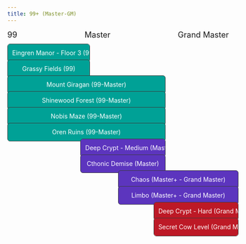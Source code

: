 ```yaml
---
title: 99+ (Master-GM)
---
```


<style>
  .gantt-wrapper {
    position: relative;
    height: 20px;
    width: 100%;
    max-width: 100%;
    margin-bottom: 1rem;
  }

  .level-labels {
    display: flex;
    justify-content: space-between;
    font-size: 18px;
    margin-top: 4px;
    max-width: 100%;
  }

  .area-bar {
    position: absolute;
    top: 10px;
    height: 40px;
    background: #4da3ff;
    color: #fff;
    font-size: 14px;
    line-height: 40px;
    text-align: center;
    border-radius: 6px;
    overflow: scroll;
    white-space: nowrap;
    padding: 0 10px;
    border: 1px solid rgb(59, 59, 59);
  }
</style>

<!-- spanned levels -->
<div class="level-labels">
  <span>99</span>
  <span>Master</span>
  <span>Grand Master</span>
</div>

<!-- gantt container for hunting ground -->
<div class="gantt-wrapper">
  <a href="../areas/eingren_manor/" style="text-decoration: none;">
    <div class="area-bar" style="left: 0%; width: 33%; background-color:rgb(0, 161, 150);">
      Eingren Manor - Floor 3 (99)
    </div>
  </a>
</div>

<div class="gantt-wrapper">
  <a href="../areas/grassy_fields/" style="text-decoration: none;">
    <div class="area-bar" style="left: 0%; width: 33%; background-color: rgb(0, 161, 150);">
      Grassy Fields (99)
    </div>
  </a>
</div>

<div class="gantt-wrapper">
  <a href="../areas/mount_giragan/" style="text-decoration: none;">
    <div class="area-bar" style="left: 0%; width: 67%; background-color: rgb(0, 161, 150);">
      Mount Giragan (99-Master)
    </div>
  </a>
</div>

<div class="gantt-wrapper">
  <a href="../areas/shinewood_forest/" style="text-decoration: none;">
    <div class="area-bar" style="left: 0%; width: 67%; background-color: rgb(0, 161, 150);">
      Shinewood Forest (99-Master)
    </div>
  </a>
</div>

<div class="gantt-wrapper">
  <a href="../areas/nobis_maze/" style="text-decoration: none;">
    <div class="area-bar" style="left: 0%; width: 67%; background-color: rgb(0, 161, 150);">
      Nobis Maze (99-Master)
    </div>
  </a>
</div>

<div class="gantt-wrapper">
  <a href="../areas/oren_ruins/" style="text-decoration: none;">
    <div class="area-bar" style="left: 0%; width: 67%; background-color: rgb(0, 161, 150);">
      Oren Ruins (99-Master)
    </div>
  </a>
</div>

<div class="gantt-wrapper">
  <a href="../areas/deep_crypt/" style="text-decoration: none;">
    <div class="area-bar" style="left: 33%; width: 34%; background-color: rgb(92, 53, 190);">
      Deep Crypt - Medium (Master)
    </div>
  </a>
</div>

<div class="gantt-wrapper">
  <a href="../areas/cthonic_demise/" style="text-decoration: none;">
    <div class="area-bar" style="left: 33%; width: 34%; background-color: rgb(92, 53, 190);">
      Cthonic Demise (Master)
    </div>
  </a>
</div>

<div class="gantt-wrapper">
  <a href="../areas/chaos/" style="text-decoration: none;">
    <div class="area-bar" style="left: 50%; width: 50%; background-color: rgb(92, 53, 190);">
      Chaos (Master+ - Grand Master)
    </div>
  </a>
</div>

<div class="gantt-wrapper">
  <a href="../areas/limbo/" style="text-decoration: none;">
    <div class="area-bar" style="left: 50%; width: 50%; background-color: rgb(92, 53, 190);">
      Limbo (Master+ - Grand Master)
    </div>
  </a>
</div>

<div class="gantt-wrapper">
  <a href="../areas/deep_crypt/" style="text-decoration: none;">
    <div class="area-bar" style="left: 66%; width: 34%; background-color: rgb(189, 25, 38);">
      Deep Crypt - Hard (Grand Master)
    </div>
  </a>
</div>

<div class="gantt-wrapper">
  <a href="../areas/secret_cow_level/" style="text-decoration: none;">
    <div class="area-bar" style="left: 66%; width: 34%; background-color: rgb(189, 25, 38);">
      Secret Cow Level (Grand Master)
    </div>
  </a>
</div>
